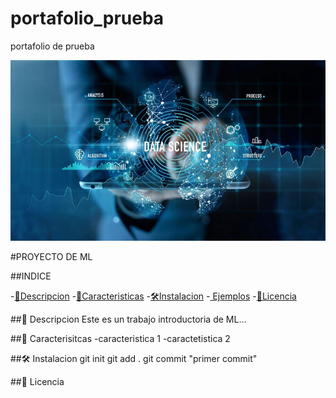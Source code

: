 # portafolio_prueba
portafolio de prueba 

[![dimitri](images/img1.jpg)](https://www.youtube.com/)

#PROYECTO DE ML

##INDICE

-[📖Descripcion](#-descripcion)
-[🚀Caracteristicas](#-caracteristicas)
-[🛠️Instalacion](#-instalacion)
-[   Ejemplos](#-ejemplo)
-[📝Licencia](#-lisencia)

##📖 Descripcion
Este es un trabajo introductoria de ML...

##🚀 Caracterisitcas
-caracteristica 1
-caractetistica 2

##🛠️ Instalacion
git init
git add .
git commit "primer commit"

##📝 Licencia

